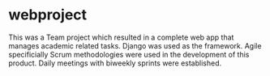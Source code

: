 # webproject

This was a Team project which resulted in a complete web app that manages academic related tasks.
Django was used as the framework.
Agile specificially Scrum methodologies were used in the development of this product. Daily meetings with biweekly sprints were established.
